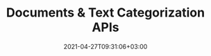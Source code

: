 ---
############################# Static ############################
layout: "product"
date: 2021-04-27T09:31:06+03:00
draft: false

############################# Head ############################
head_title: ".NET Documents & Text Classification Library"
head_description: "Document Classification APIs native to C# .NET. Automate the process of organizing documents and raw text into meaningful categories using IAB-2, Documents and Sentiment taxonomies."

############################# Header ############################
title: "Documents & Text Categorization APIs"
description: "Native .NET library to automate the process of organizing documents and raw text into meaningful categories using IAB-2, Documents and Sentiment taxonomies."

############################# APIs ###############################
apis:
  enable: true

  api:
    # api loop
    - title: "GroupDocs.Classification High Code APIs Include"
      
      api_product:
        # api_product loop
        - link: "https://products.groupdocs.com/classification/net/"
          img_alt: "GroupDocs.Classification for .NET"
          image: "https://www.groupdocs.cloud/templates/groupdocs/images/product-logos/groupdocs-classification-net.png"
          product: "GroupDocs.Classification for"
          platform: ".NET"
          content: "Native .NET APIs for Windows Forms, ASP.NET, WPF, WCF & other .NET applications."

        # api_product loop
        - link: "https://products.groupdocs.com/classification/java/"
          img_alt: "GroupDocs.Classification for Java"
          image: "https://www.groupdocs.cloud/templates/groupdocs/images/product-logos/groupdocs-classification-java.png"
          product: "GroupDocs.Classification for"
          platform: "Java"
          content: "Native Java APIs for the Desktop, Web & other Java SE or EE based applications."

############################# Back to top ###############################
back_to_top:
  enable: true
---